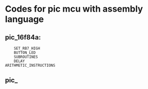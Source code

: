 # Codes for pic mcu with assembly language

## pic_16f84a:
        SET_RB7_HIGH
        BUTTON_LED
        SUBROUTINES
        DELAY
	ARITHMETIC_INSTRUCTIONS
## pic_
